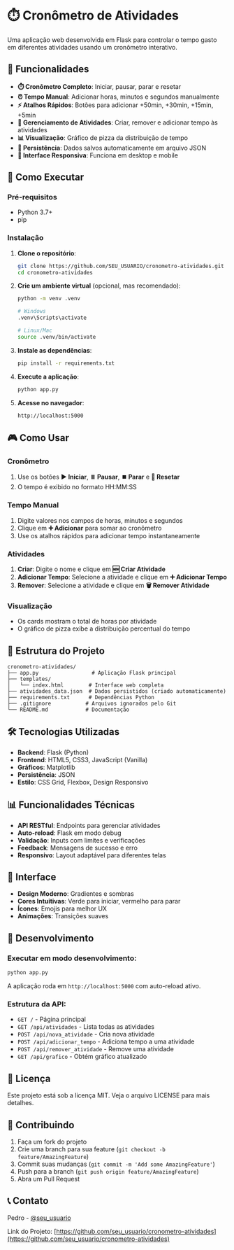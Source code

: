 # ⏱️ Cronômetro de Atividades

Uma aplicação web desenvolvida em Flask para controlar o tempo gasto em diferentes atividades usando um cronômetro interativo.

## 🎯 Funcionalidades

- **⏱️ Cronômetro Completo**: Iniciar, pausar, parar e resetar
- **⏰ Tempo Manual**: Adicionar horas, minutos e segundos manualmente
- **⚡ Atalhos Rápidos**: Botões para adicionar +50min, +30min, +15min, +5min
- **📝 Gerenciamento de Atividades**: Criar, remover e adicionar tempo às atividades
- **📊 Visualização**: Gráfico de pizza da distribuição de tempo
- **💾 Persistência**: Dados salvos automaticamente em arquivo JSON
- **📱 Interface Responsiva**: Funciona em desktop e mobile

## 🚀 Como Executar

### Pré-requisitos
- Python 3.7+
- pip

### Instalação

1. **Clone o repositório**:
   ```bash
   git clone https://github.com/SEU_USUARIO/cronometro-atividades.git
   cd cronometro-atividades
   ```

2. **Crie um ambiente virtual** (opcional, mas recomendado):
   ```bash
   python -m venv .venv
   
   # Windows
   .venv\Scripts\activate
   
   # Linux/Mac
   source .venv/bin/activate
   ```

3. **Instale as dependências**:
   ```bash
   pip install -r requirements.txt
   ```

4. **Execute a aplicação**:
   ```bash
   python app.py
   ```

5. **Acesse no navegador**:
   ```
   http://localhost:5000
   ```

## 🎮 Como Usar

### Cronômetro
1. Use os botões **▶️ Iniciar**, **⏸️ Pausar**, **⏹️ Parar** e **🔄 Resetar**
2. O tempo é exibido no formato HH:MM:SS

### Tempo Manual
1. Digite valores nos campos de horas, minutos e segundos
2. Clique em **➕ Adicionar** para somar ao cronômetro
3. Use os atalhos rápidos para adicionar tempo instantaneamente

### Atividades
1. **Criar**: Digite o nome e clique em **🆕 Criar Atividade**
2. **Adicionar Tempo**: Selecione a atividade e clique em **➕ Adicionar Tempo**
3. **Remover**: Selecione a atividade e clique em **🗑️ Remover Atividade**

### Visualização
- Os cards mostram o total de horas por atividade
- O gráfico de pizza exibe a distribuição percentual do tempo

## 📁 Estrutura do Projeto

```
cronometro-atividades/
├── app.py                 # Aplicação Flask principal
├── templates/
│   └── index.html        # Interface web completa
├── atividades_data.json  # Dados persistidos (criado automaticamente)
├── requirements.txt      # Dependências Python
├── .gitignore           # Arquivos ignorados pelo Git
└── README.md            # Documentação
```

## 🛠️ Tecnologias Utilizadas

- **Backend**: Flask (Python)
- **Frontend**: HTML5, CSS3, JavaScript (Vanilla)
- **Gráficos**: Matplotlib
- **Persistência**: JSON
- **Estilo**: CSS Grid, Flexbox, Design Responsivo

## 📊 Funcionalidades Técnicas

- **API RESTful**: Endpoints para gerenciar atividades
- **Auto-reload**: Flask em modo debug
- **Validação**: Inputs com limites e verificações
- **Feedback**: Mensagens de sucesso e erro
- **Responsivo**: Layout adaptável para diferentes telas

## 🎨 Interface

- **Design Moderno**: Gradientes e sombras
- **Cores Intuitivas**: Verde para iniciar, vermelho para parar
- **Ícones**: Emojis para melhor UX
- **Animações**: Transições suaves

## 🔧 Desenvolvimento

### Executar em modo desenvolvimento:
```bash
python app.py
```

A aplicação roda em `http://localhost:5000` com auto-reload ativo.

### Estrutura da API:
- `GET /` - Página principal
- `GET /api/atividades` - Lista todas as atividades
- `POST /api/nova_atividade` - Cria nova atividade
- `POST /api/adicionar_tempo` - Adiciona tempo a uma atividade
- `POST /api/remover_atividade` - Remove uma atividade
- `GET /api/grafico` - Obtém gráfico atualizado

## 📝 Licença

Este projeto está sob a licença MIT. Veja o arquivo LICENSE para mais detalhes.

## 🤝 Contribuindo

1. Faça um fork do projeto
2. Crie uma branch para sua feature (`git checkout -b feature/AmazingFeature`)
3. Commit suas mudanças (`git commit -m 'Add some AmazingFeature'`)
4. Push para a branch (`git push origin feature/AmazingFeature`)
5. Abra um Pull Request

## 📞 Contato

Pedro - [@seu_usuario](https://github.com/seu_usuario)

Link do Projeto: [https://github.com/seu_usuario/cronometro-atividades](https://github.com/seu_usuario/cronometro-atividades)
